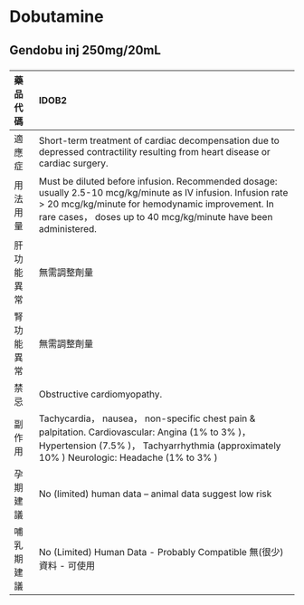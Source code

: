 # Dobutamine

## Gendobu inj 250mg/20mL

##### 

| 藥品代碼   | IDOB2                                                                                                                                                                                                                                |
|:-----------|:-------------------------------------------------------------------------------------------------------------------------------------------------------------------------------------------------------------------------------------|
| 適應症     | Short-term treatment of cardiac decompensation due to depressed contractility resulting from heart disease or cardiac surgery.                                                                                                       |
| 用法用量   | Must be diluted before infusion. Recommended dosage: usually 2.5-10 mcg/kg/minute as IV infusion. Infusion rate > 20 mcg/kg/minute for hemodynamic improvement. In rare cases， doses up to 40 mcg/kg/minute have been administered. |
| 肝功能異常 | 無需調整劑量                                                                                                                                                                                                                         |
| 腎功能異常 | 無需調整劑量                                                                                                                                                                                                                         |
| 禁忌       | Obstructive cardiomyopathy.                                                                                                                                                                                                          |
| 副作用     | Tachycardia， nausea， non-specific chest pain & palpitation. Cardiovascular: Angina (1% to 3% )， Hypertension (7.5% )， Tachyarrhythmia (approximately 10% ) Neurologic: Headache (1% to 3% )                                      |
| 孕期建議   | No (limited) human data – animal data suggest low risk                                                                                                                                                                               |
| 哺乳期建議 | No (Limited) Human Data - Probably Compatible 無(很少)資料 - 可使用                                                                                                                                                                  |

